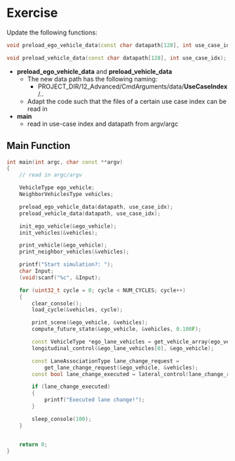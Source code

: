 # Exercise

Update the following functions:

```cpp
void preload_ego_vehicle_data(const char datapath[128], int use_case_idx);

void preload_vehicle_data(const char datapath[128], int use_case_idx);
```

- **preload_ego_vehicle_data** and **preload_vehicle_data**
  - The new data path has the following naming:
    - PROJECT_DIR/12_Advanced/CmdArguments/data/**UseCaseIndex**/..
  - Adapt the code such that the files of a certain use case index can be read in
- **main**
  - read in use-case index and datapath from argv/argc

## Main Function

```cpp
int main(int argc, char const **argv)
{
    // read in argc/argv

    VehicleType ego_vehicle;
    NeighborVehiclesType vehicles;

    preload_ego_vehicle_data(datapath, use_case_idx);
    preload_vehicle_data(datapath, use_case_idx);

    init_ego_vehicle(&ego_vehicle);
    init_vehicles(&vehicles);

    print_vehicle(&ego_vehicle);
    print_neighbor_vehicles(&vehicles);

    printf("Start simulation?: ");
    char Input;
    (void)scanf("%c", &Input);

    for (uint32_t cycle = 0; cycle < NUM_CYCLES; cycle++)
    {
        clear_console();
        load_cycle(&vehicles, cycle);

        print_scene(&ego_vehicle, &vehicles);
        compute_future_state(&ego_vehicle, &vehicles, 0.100F);

        const VehicleType *ego_lane_vehicles = get_vehicle_array(ego_vehicle.lane, &vehicles);
        longitudinal_control(&ego_lane_vehicles[0], &ego_vehicle);

        const LaneAssociationType lane_change_request =
            get_lane_change_request(&ego_vehicle, &vehicles);
        const bool lane_change_executed = lateral_control(lane_change_request, &ego_vehicle);

        if (lane_change_executed)
        {
            printf("Executed lane change!");
        }

        sleep_console(100);
    }


    return 0;
}
```
